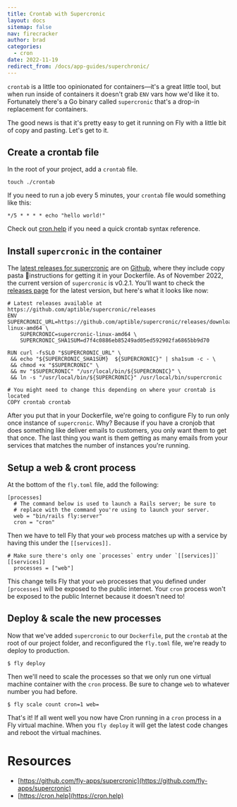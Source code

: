 ```yaml
---
title: Crontab with Supercronic
layout: docs
sitemap: false
nav: firecracker
author: brad
categories:
  - cron
date: 2022-11-19
redirect_from: /docs/app-guides/superchronic/
---
```


`crontab` is a little too opinionated for containers—it's a great little tool, but when run inside of containers it doesn't grab `ENV` vars how we'd like it to. Fortunately there's a Go binary called `supercronic` that's a drop-in replacement for containers.

The good news is that it's pretty easy to get it running on Fly with a little bit of copy and pasting. Let's get to it.

## Create a crontab file

In the root of your project, add a `crontab` file.

```
touch ./crontab
```

If you need to run a job every 5 minutes, your `crontab` file would something like this:

```
*/5 * * * * echo "hello world!"
```

Check out [cron.help](https://cron.help) if you need a quick crontab syntax reference.

## Install `supercronic` in the container

The [latest releases for supercronic](https://github.com/aptible/supercronic/releases) are on [Github](https://github.com/aptible/supercronic), where they include copy pasta 🍝instructions for getting it in your Dockerfile. As of November 2022, the current version of `supercronic` is v0.2.1. You'll want to check the [releases page](https://github.com/aptible/supercronic/releases) for the latest version, but here's what it looks like now:

```
# Latest releases available at https://github.com/aptible/supercronic/releases
ENV SUPERCRONIC_URL=https://github.com/aptible/supercronic/releases/download/v0.2.1/supercronic-linux-amd64 \
    SUPERCRONIC=supercronic-linux-amd64 \
    SUPERCRONIC_SHA1SUM=d7f4c0886eb85249ad05ed592902fa6865bb9d70

RUN curl -fsSLO "$SUPERCRONIC_URL" \
 && echo "${SUPERCRONIC_SHA1SUM}  ${SUPERCRONIC}" | sha1sum -c - \
 && chmod +x "$SUPERCRONIC" \
 && mv "$SUPERCRONIC" "/usr/local/bin/${SUPERCRONIC}" \
 && ln -s "/usr/local/bin/${SUPERCRONIC}" /usr/local/bin/supercronic

# You might need to change this depending on where your crontab is located
COPY crontab crontab
```

After you put that in your Dockerfile, we're going to configure Fly to run only once instance of `supercronic`. Why? Because if you have a cronjob that does something like deliver emails to customers, you only want them to get that once. The last thing you want is them getting as many emails from your services that matches the number of instances you're running.

## Setup a web &amp; cront process

At the bottom of the `fly.toml` file, add the following:

```
[processes]
  # The command below is used to launch a Rails server; be sure to
  # replace with the command you're using to launch your server.
  web = "bin/rails fly:server"
  cron = "cron"
```

Then we have to tell Fly that your `web` process matches up with a service by having this under the `[[services]].`

```
# Make sure there's only one `processes` entry under `[[services]]`
[[services]]
  processes = ["web"]
```

This change tells Fly that your `web` processes that you defined under `[processes]` will be exposed to the public internet. Your `cron` process won't be exposed to the public Internet because it doesn't need to!

## Deploy &amp; scale the new processes

Now that we've added `supercronic` to our `Dockerfile`, put the `crontab` at the root of our project folder, and reconfigured the `fly.toml` file, we're ready to deploy to production.

```
$ fly deploy
```

Then we'll need to scale the processes so that we only run one virtual machine container with the `cron` process. Be sure to change `web` to whatever number you had before.

```
$ fly scale count cron=1 web=
```

That's it! If all went well you now have Cron running in a `cron` process in a Fly virtual machine. When you `fly deploy` it will get the latest code changes and reboot the virtual machines.

# Resources

- [https://github.com/fly-apps/supercronic](https://github.com/fly-apps/supercronic)
- [https://cron.help](https://cron.help)
